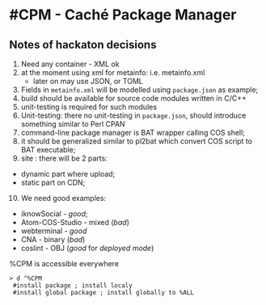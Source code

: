 #CPM - Caché Package Manager
===

## Notes of hackaton decisions

1. Need any container - XML ok
2. at the moment using xml for metainfo: i.e. metainfo.xml
   - later on may use JSON, or TOML
3. Fields in `metainfo.xml` will be modelled using `package.json` as example;
4. build should be available for source code modules written in C/C++
5. unit-testing is required for such modules
6. Unit-testing: there no unit-testing in `package.json`, should introduce something similar to Perl CPAN
7. command-line package manager is BAT wrapper calling COS shell;
8. it should be generalized similar to pl2bat which convert COS script to BAT executable;
9. site :  there will be 2 parts:
 - dynamic part where upload;
 - static part on CDN;
10. We need good examples:
  * iknowSocial - *good*;
  * Atom-COS-Studio - mixed (*bad*)
  * webterminal - *good*
  * CNA - binary (*bad*)
  * coslint - OBJ (*good* for _deployed mode_)

%CPM is accessible everywhere
```
> d ^%CPM
 #install package ; install localy
 #install global package ; install globally to %ALL
```
